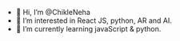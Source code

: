 - 👋 Hi, I’m @ChikleNeha
- 👀 I’m interested in React JS, python, AR and AI.
- 🌱 I’m currently learning javaScript & python.


<!---
ChikleNeha/ChikleNeha is a ✨ special ✨ repository because its `README.md` (this file) appears on your GitHub profile.
You can click the Preview link to take a look at your changes.
--->
